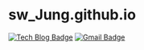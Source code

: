 # sw_Jung.github.io

[![Tech Blog Badge](http://img.shields.io/badge/-Tech%20blog-black?style=flat-square&logo=github&link=https://github.com/StandardCircle/)](https://github.com/StandardCircle/)
[![Gmail Badge](https://img.shields.io/badge/Gmail-d14836?style=flat-square&logo=Gmail&logoColor=white&link=mailto:mae01181@gmail.com)](mailto:mae01181@gmail.com)
